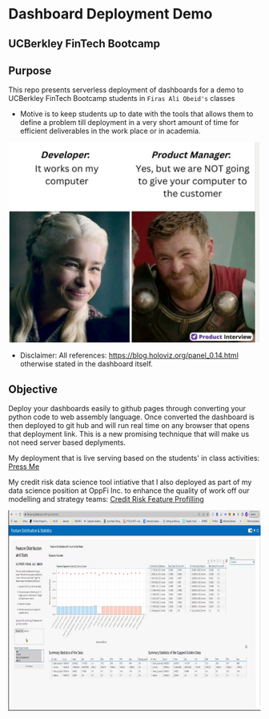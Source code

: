 # Dashboard Deployment Demo 
## UCBerkley FinTech Bootcamp

## Purpose

This repo presents serverless deployment of dashboards for a demo to UCBerkley FinTech Bootcamp students in `Firas Ali Obeid's` classes

* Motive is to keep students up to date with the tools that allows them to define a problem till deployment in a very short amount of time for efficient deliverables in the work place or in academia.

<p style="text-align:center;"><img src="https://raw.githubusercontent.com/firobeid/firobeid.github.io/main/docs/compose-plots/Resources/image.png" width="500" height="400"/></p>


* Disclaimer: All references: https://blog.holoviz.org/panel_0.14.html otherwise stated in the dashboard itself.

## Objective
Deploy your dashboards easily to github pages through converting your python code to web assembly language. Once converted the dashboard is then deployed to git hub and will run real time on any browser that opens that deployment link. This is a new promising technique that will make us not need server based deplyments.

My deployment that is live serving based on the students' in class activities: [Press Me](https://firobeid.github.io/compose-plots/script.html)

My credit risk data science tool intiative that I also deployed as part of my data science position at OppFi Inc. to enhance the quality of work off our modelling and strategy teams: [Credit Risk Feature Profilling](https://firobeid.github.io/profilling/script.html)

<p style="text-align:center;"><img src="https://raw.githubusercontent.com/firobeid/firobeid.github.io/main/Images/credit_risk__DataScience.png" width="800" height="400"/></p>

